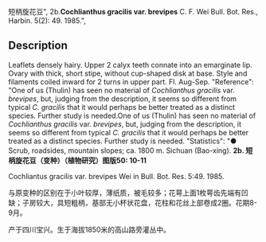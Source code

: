 短柄旋花豆",
2b.**Cochlianthus gracilis var. brevipes** C. F. Wei Bull. Bot. Res., Harbin. 5(2): 49. 1985.",

## Description
Leaflets densely hairy. Upper 2 calyx teeth connate into an emarginate lip. Ovary with thick, short stipe, without cup-shaped disk at base. Style and filaments coiled inward for 2 turns in upper part. Fl. Aug-Sep.
  "Reference": "One of us (Thulin) has seen no material of *Cochlianthus gracilis* var. *brevipes*, but, judging from the description, it seems so different from typical *C. gracilis* that it would perhaps be better treated as a distinct species. Further study is needed.One of us (Thulin) has seen no material of *Cochlianthus gracilis* var. *brevipes*, but, judging from the description, it seems so different from typical *C. gracilis* that it would perhaps be better treated as a distinct species. Further study is needed.
  "Statistics": "● Scrub, roadsides, mountain slopes; ca. 1800 m. Sichuan (Bao-xing).
**2b. 短柄旋花豆（变种）（植物研究）图版50: 10-11**

Cochliantus gracilis var. brevipes Wei in Bull. Bot. Res. 5:49. 1985.

与原变种的区别在于小叶较厚，薄纸质，被毛较多；花萼上面1枚萼齿先端有凹缺；子房较大，具短粗柄，基部无小杯状花盘，花柱和花丝上部卷成2圈。花期8-9月。

产于四川宝兴。生于海拔1850米的高山路旁灌丛中。
